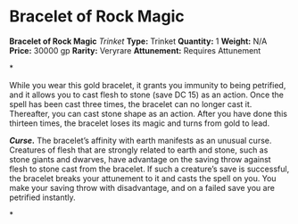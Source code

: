 # Bracelet of Rock Magic

**Bracelet of Rock Magic**
_Trinket_
**Type:** Trinket
**Quantity:** 1
**Weight:** N/A
**Price:** 30000 gp
**Rarity:** Veryrare
**Attunement:** Requires Attunement

*<p>While you wear this gold bracelet, it grants you immunity to being petrified, and it allows you to cast flesh to stone (save DC 15) as an action. Once the spell has been cast three times, the bracelet can no longer cast it. Thereafter, you can cast stone shape as an action. After you have done this thirteen times, the bracelet loses its magic and turns from gold to lead.

***Curse.*** The bracelet’s affinity with earth manifests as an unusual curse. Creatures of flesh that are strongly related to earth and stone, such as stone giants and dwarves, have advantage on the saving throw against flesh to stone cast from the bracelet. If such a creature’s save is successful, the bracelet breaks your attunement to it and casts the spell on you. You make your saving throw with disadvantage, and on a failed save you are petrified instantly.</p>*